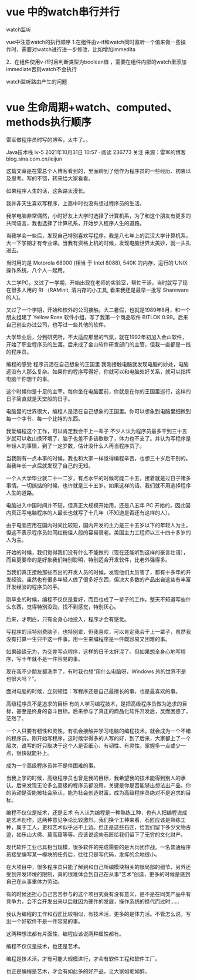 # vue 中的watch串行并行
watch监听


vue中注意watch的执行顺序
1.在组件由v-if和watch同时监听一个值来做一些操作时，需要对watch进行进一步修改，比如增加immedita

2、在组件使用v-if时且判断类型为boolean值 ，需要在组件内部的watch里添加immediate否则watch不会执行


watch监听路由产生的问题
# vue 生命周期+watch、computed、methods执行顺序


雷军做程序员时写的博客，太牛了。。

Java技术栈
lv-5
2021年10月31日 10:57 ·  阅读 236773
关注
来源：雷军的博客 blog.sina.com.cn/leijun

这篇文章是在雷总个人博客看到的，里面聊到了他作为程序员的一些经历、初衷以及思考。写的不错，转来给大家看看。

如果程序人生的话，这条路太漫长。

我并非天生喜欢写程序，上高中时也没有想过程序员的生活。

我学电脑非常偶然，小时好友上大学时选择了计算机系，为了和这个朋友有更多的共同语言，我也选择了计算机系，开始步入程序人生的道路。

当我学会一些后，发现自己特别喜欢写程序。我是八七年上的武汉大学计算机系，大一下学期才有专业课。当我有资格上机的时候，发现电脑世界太美妙，就一头扎进去。

当时用的是 Motorola 68000 (相当 于 Intel 8088), 540K 的内存，运行的 UNIX 操作系统，八个人一起用。

大二学PC，又过了一学期，开始出现在老师的实验室，帮忙干活，当时就写了现在很多人用的 RI （RAMinit, 清内存的小工具, 看来我还是最早一批写 Shareware 的人)。

又过了一个学期，开始和校外的公司接触。大二暑假，也就是1989年8月，和一个朋友组建了 Yellow Rose 软件小组，写了我第一个商品软件 BITLOK 0.99。后来自己创业办过公司，也写过一些其他的软件。

大学毕业后，分到研究所，不太适应那里的气氛，就在1992年初加入金山软件，开始了职业程序员的生涯。后来成了金山软件研发部门的主管，但我一直都是一线的程序员。

编程的感受
程序员活在自己想象的王国里
我刚接触电脑就发现电脑的妙处，电脑远没有人那么复杂。如果你的程序写得好，你就可以和电脑处好关系，就可以指挥电脑干你想干的事。

这个时候你是十足的主宰。每你坐在电脑面前，你就是在你的王国里巡行，这样的日子简直就是天堂般的日子。

电脑里的世界很大，编程人是活在自己想象的王国里。你可以想象到电脑里细微到每一个字节、每一个比特的东西。

我爱编程这个工作，可以肯定我会干上一辈子
不少人认为程序员最多干到三十五岁就可以收山换环境了，脑子也差不多该歇歇了，体力也不支了。并认为写程序是年轻人的事情，到了一定岁数，估计没什么人再当程序员了。

当我刚有一点本事的时候，我也和大家一样觉得编程辛苦，也想三十岁后干别的。当我年长一点后就发现了自己的无知。

一个人大学毕业就二十一二岁，有点水平的时候可能二十五，接着就是过日子诸多事情。一切搞掂的时候，也许就是三十五岁。如果这样的话，我们就不用选择程序人生的道路。

电脑进入中国时间并不短，但真正大规模开始用，还是八五年 PC 开始的，因此国内真正写电脑程序的人最长也就写了十几年（不知道是否还有这样的人）。

由于电脑应用在国内时间比较短，国内开发的主力是三十五岁以下的年轻人为主。但这不表示程序员如同红粉佳人般的容易衰老。美国主力工程师以三十四十多岁的人为主。

开始的时候，我们觉得我们没有什么不能做的（现在还能听到这样的豪言壮语），而且更要命的是好象我们特别聪明，特别适合开发软件，比老外强得多。

当我们真正接触那些杰出的开发人员的时候，发现他们太厉害了，都有十多年的开发经验。虽然也有很多年轻人做了很多好东西，但决大多数的产品出自这些有丰富开发经验的程序员的手。

刚毕业的时候，编程不仅仅是爱好，而且也成了一辈子的工作。整天不知道写些什么东西，觉得特别没劲，找不到感觉，特别灰心。

后来，才明白，只有全身心地投入，程序才会有感觉。

写程序的活特别费脑子，也特别累，但我喜欢，可以肯定我会干上一辈子，虽然我没有打算一生只干这一件事。用一生来编程序是一件既容易又困难的事。

如果碌碌无为，为交差写点程序，这样的日子太好混了。但如果想全身心地写程序，写十年就不是一件容易的事。

现在我不少朋友都洗手了，有时我也想“用什么电脑呀，Windows 外的世界不是也很大吗？”。

面对电脑的时候，立刻顿悟：写程序还是自己最擅长的事，也是最喜欢的事。

高级程序员不是追求的目标
有的人学习编程技术，是把高级程序员做为追求的目标，甚至是终身的奋斗目标。后来参与了真正的商品化软件开发后，反而困惑了，茫然了。

一个人只要有韧性和灵性，有机会接触并学习电脑的编程技术，就会成为一个不错的程序员。刚开始写程序，这时候学得多的人写的好，到了后来，大家都上了一个层次，谁写的好只取决于这个人是否细心、有韧性、有灵性。掌握多一点或少一点，很快就能补上。

成为一个高级程序员并不是件困难的事。

当我上学的时候，高级程序员也曾是我的目标，我希望我的技术能得到别人的承认。后来发现无论多么高级的程序员都没用，关键是你是否能够出想法出产品，你的劳动是否能被社会承认，能为社会创造财富。成为高级程序员绝对不是追求的目标。

编程不仅仅是技术，还是艺术
有人认为编程是一种熟练工种，也有人把编程说成是艺术创作。这两种意见争论比较激烈。我们换个工种来看，石匠应该是熟练工种，属于工人，更和艺术似乎沾不上边。但正是这些石匠，给我们留下多少文物古迹，如乐山大佛、莫高窟等等。应该说这些石匠给我们留下了无穷的文化财产。

现代软件工业已具相当规模，很多软件的完成需要的是大兵团作战。一名普通程序员接受编写某一模块的任务后，往往只是写代码，发挥的余地很小。

在大项目中，很多程序员只能了解到和自己所编模块相关的很局部的细节，另外还受到开发环境的限制，真的很难体会到自己在从事”艺术”创造，更多的时候是感到自己在从事重体力劳动。

有的时候还担心自己苦苦参与的这个项目究竟有没有意义，是不是在同类产品中有竞争力，会不会开发出来以后就因为硬件的发展，操作系统的换代而过时……

我认为编程的工作和石匠比较相似，有技术活，更多的是体力活。不管怎么说，写出一个好软件不是一件容易的事。

这两种想法都有片面性，编程应该说两种属性都有。

编程不仅仅是技术，也还是艺术。

编程是技术活，才有可能大规模进行，才会有软件工程和软件工厂。

也正是编程是艺术，才会有如此多的好产品，让大家如痴如醉。